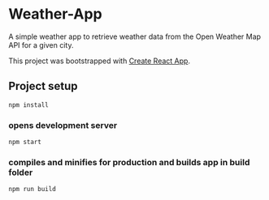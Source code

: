 # Weather-App
A simple weather app to retrieve weather data from the Open Weather Map API for a given city.

This project was bootstrapped with [Create React App](https://github.com/facebook/create-react-app).


## Project setup

```
npm install
```

### opens development server
```
npm start
````

### compiles and minifies for production and builds app in build folder
```
npm run build
```
